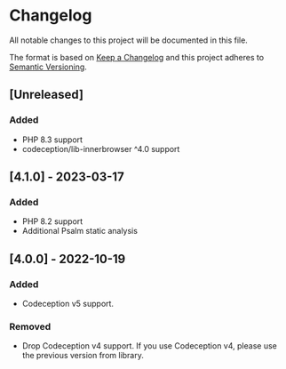 # Changelog
All notable changes to this project will be documented in this file.

The format is based on [Keep a Changelog](http://keepachangelog.com/en/1.0.0/)
and this project adheres to [Semantic Versioning](http://semver.org/spec/v2.0.0.html).

## [Unreleased]
### Added
- PHP 8.3 support
- codeception/lib-innerbrowser ^4.0 support

## [4.1.0] - 2023-03-17
### Added
- PHP 8.2 support
- Additional Psalm static analysis

## [4.0.0] - 2022-10-19
### Added
- Codeception v5 support.
### Removed
- Drop Codeception v4 support. If you use Codeception v4, please use the previous version from library.

